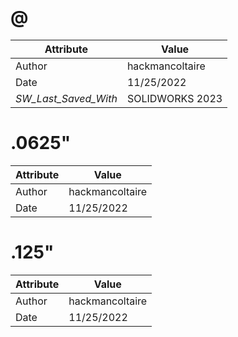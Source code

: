 # @
| Attribute | Value |
| ---  | ---     |
| Author | hackmancoltaire |
| Date | 11/25/2022 |
| _SW_Last_Saved_With_ | SOLIDWORKS 2023 |
# .0625&quot;
| Attribute | Value |
| ---  | ---     |
| Author | hackmancoltaire |
| Date | 11/25/2022 |
# .125&quot;
| Attribute | Value |
| ---  | ---     |
| Author | hackmancoltaire |
| Date | 11/25/2022 |
